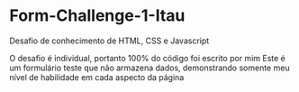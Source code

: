 # Form-Challenge-1-Itau
Desafio de conhecimento de HTML, CSS e Javascript

O desafio é individual, portanto 100% do código foi escrito por mim
Este é um formulário teste que não armazena dados, demonstrando somente meu nível de habilidade em cada aspecto da página
